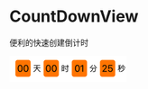 # CountDownView
便利的快速创建倒计时<br>  

![Alt text](https://github.com/KatyChenLu/CountDownView/raw/master/CLCountDown/00D1EA11-1127-4F0F-86E4-3E5602AA797F.png)
